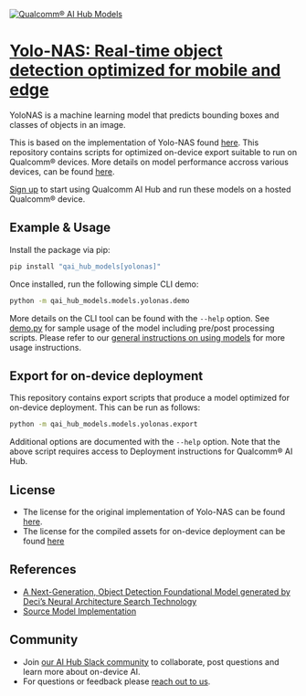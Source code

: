 [![Qualcomm® AI Hub Models](https://qaihub-public-assets.s3.us-west-2.amazonaws.com/qai-hub-models/quic-logo.jpg)](../../README.md)


# [Yolo-NAS: Real-time object detection optimized for mobile and edge](https://aihub.qualcomm.com/models/yolonas)

YoloNAS is a machine learning model that predicts bounding boxes and classes of objects in an image.

This is based on the implementation of Yolo-NAS found
[here](https://github.com/Deci-AI/super-gradients). This repository contains scripts for optimized on-device
export suitable to run on Qualcomm® devices. More details on model performance
accross various devices, can be found [here](https://aihub.qualcomm.com/models/yolonas).

[Sign up](https://myaccount.qualcomm.com/signup) to start using Qualcomm AI Hub and run these models on a hosted Qualcomm® device.




## Example & Usage

Install the package via pip:
```bash
pip install "qai_hub_models[yolonas]"
```


Once installed, run the following simple CLI demo:

```bash
python -m qai_hub_models.models.yolonas.demo
```
More details on the CLI tool can be found with the `--help` option. See
[demo.py](demo.py) for sample usage of the model including pre/post processing
scripts. Please refer to our [general instructions on using
models](../../../#getting-started) for more usage instructions.

## Export for on-device deployment

This repository contains export scripts that produce a model optimized for
on-device deployment. This can be run as follows:

```bash
python -m qai_hub_models.models.yolonas.export
```
Additional options are documented with the `--help` option. Note that the above
script requires access to Deployment instructions for Qualcomm® AI Hub.

## License
- The license for the original implementation of Yolo-NAS can be found
  [here](https://github.com/Deci-AI/super-gradients/blob/master/YOLONAS.md#license).
- The license for the compiled assets for on-device deployment can be found [here](https://github.com/Deci-AI/super-gradients/blob/master/LICENSE.YOLONAS.md)

## References
* [A Next-Generation, Object Detection Foundational Model generated by Deci’s Neural Architecture Search Technology](https://github.com/Deci-AI/super-gradients/blob/master/YOLONAS.md)
* [Source Model Implementation](https://github.com/Deci-AI/super-gradients)

## Community
* Join [our AI Hub Slack community](https://aihub.qualcomm.com/community/slack) to collaborate, post questions and learn more about on-device AI.
* For questions or feedback please [reach out to us](mailto:ai-hub-support@qti.qualcomm.com).


